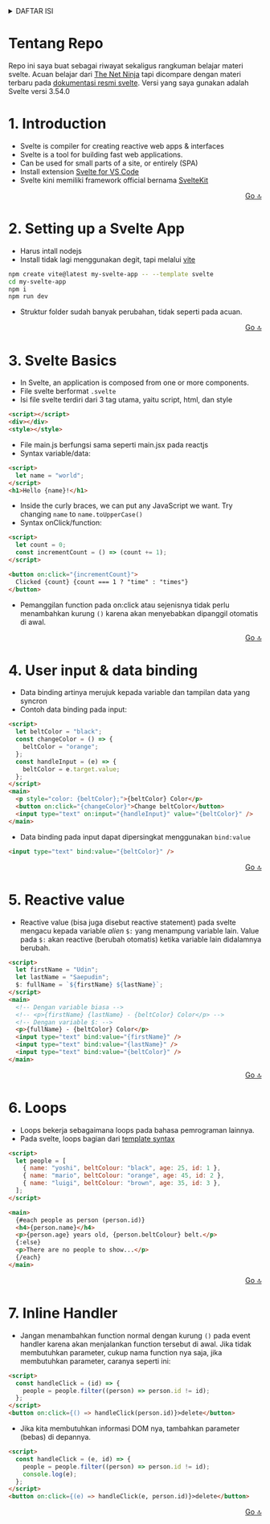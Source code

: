 <details id="top">
  <summary>DAFTAR ISI</summary>
  <ol>
    <li>
        <a href="#1-introduction">Introduction</a>
    </li>
    <li>
        <a href="#2-setting-up-a-svelte-app">Setting up a Svelte App</a>
    </li>
    <li>
        <a href="#3-svelte-basics">Svelte Basics</a>
    </li>
    <li>
        <a href="#4-user-input--data-binding">User input & data binding</a>
    </li>
    <li>
        <a href="#5-reactive-value">Reactive value</a>
    </li>
    <li>
        <a href="#6-loops">Loops</a>
    </li>
    <li>
        <a href="#7-inline-handler">Inline Handler</a>
    </li>
  </ol>
</details>

# Tentang Repo

Repo ini saya buat sebagai riwayat sekaligus rangkuman belajar materi svelte. Acuan belajar dari [The Net Ninja](https://youtube.com/playlist?list=PL4cUxeGkcC9hlbrVO_2QFVqVPhlZmz7tO) tapi dicompare dengan materi terbaru pada [dokumentasi resmi svelte](https://svelte.dev/docs). Versi yang saya gunakan adalah Svelte versi 3.54.0

# 1. Introduction

- Svelte is compiler for creating reactive web apps & interfaces
- Svelte is a tool for building fast web applications.
- Can be used for small parts of a site, or entirely (SPA)
- Install extension [Svelte for VS Code](https://marketplace.visualstudio.com/items?itemName=svelte.svelte-vscode)
- Svelte kini memiliki framework official bernama [SvelteKit](https://kit.svelte.dev/)

<p align="right"><a href="#top">Go 🔝</a></p>

# 2. Setting up a Svelte App

- Harus intall nodejs
- Install tidak lagi menggunakan degit, tapi melalui [vite](https://vitejs.dev/guide/#scaffolding-your-first-vite-project)

```sh
npm create vite@latest my-svelte-app -- --template svelte
cd my-svelte-app
npm i
npm run dev
```

- Struktur folder sudah banyak perubahan, tidak seperti pada acuan.

<p align="right"><a href="#top">Go 🔝</a></p>

# 3. Svelte Basics

- In Svelte, an application is composed from one or more components.
- File svelte berformat `.svelte`
- Isi file svelte terdiri dari 3 tag utama, yaitu script, html, dan style

```html
<script></script>
<div></div>
<style></style>
```

- File main.js berfungsi sama seperti main.jsx pada reactjs
- Syntax variable/data:

```html
<script>
  let name = "world";
</script>
<h1>Hello {name}!</h1>
```

- Inside the curly braces, we can put any JavaScript we want. Try changing `name` to `name.toUpperCase()`
- Syntax onClick/function:

```html
<script>
  let count = 0;
  const incrementCount = () => (count += 1);
</script>

<button on:click="{incrementCount}">
  Clicked {count} {count === 1 ? "time" : "times"}
</button>
```

- Pemanggilan function pada on:click atau sejenisnya tidak perlu menambahkan kurung `()` karena akan menyebabkan dipanggil otomatis di awal.

<p align="right"><a href="#top">Go 🔝</a></p>

# 4. User input & data binding

- Data binding artinya merujuk kepada variable dan tampilan data yang syncron
- Contoh data binding pada input:

```html
<script>
  let beltColor = "black";
  const changeColor = () => {
    beltColor = "orange";
  };
  const handleInput = (e) => {
    beltColor = e.target.value;
  };
</script>
<main>
  <p style="color: {beltColor};">{beltColor} Color</p>
  <button on:click="{changeColor}">Change beltColor</button>
  <input type="text" on:input="{handleInput}" value="{beltColor}" />
</main>
```

- Data binding pada input dapat dipersingkat menggunakan `bind:value`

```html
<input type="text" bind:value="{beltColor}" />
```

<p align="right"><a href="#top">Go 🔝</a></p>

# 5. Reactive value

- Reactive value (bisa juga disebut reactive statement) pada svelte mengacu kepada variable _alien_ `$:` yang menampung variable lain. Value pada `$:` akan reactive (berubah otomatis) ketika variable lain didalamnya berubah.

```html
<script>
  let firstName = "Udin";
  let lastName = "Saepudin";
  $: fullName = `${firstName} ${lastName}`;
</script>
<main>
  <!-- Dengan variable biasa -->
  <!-- <p>{firstName} {lastName} - {beltColor} Color</p> -->
  <!-- Dengan variable $: -->
  <p>{fullName} - {beltColor} Color</p>
  <input type="text" bind:value="{firstName}" />
  <input type="text" bind:value="{lastName}" />
  <input type="text" bind:value="{beltColor}" />
</main>
```

<p align="right"><a href="#top">Go 🔝</a></p>

# 6. Loops

- Loops bekerja sebagaimana loops pada bahasa pemrograman lainnya.
- Pada svelte, loops bagian dari [template syntax](https://svelte.dev/docs#template-syntax)

```html
<script>
  let people = [
    { name: "yoshi", beltColour: "black", age: 25, id: 1 },
    { name: "mario", beltColour: "orange", age: 45, id: 2 },
    { name: "luigi", beltColour: "brown", age: 35, id: 3 },
  ];
</script>

<main>
  {#each people as person (person.id)}
  <h4>{person.name}</h4>
  <p>{person.age} years old, {person.beltColour} belt.</p>
  {:else}
  <p>There are no people to show...</p>
  {/each}
</main>
```

<p align="right"><a href="#top">Go 🔝</a></p>

# 7. Inline Handler

- Jangan menambahkan function normal dengan kurung `()` pada event handler karena akan menjalankan function tersebut di awal. Jika tidak membutuhkan parameter, cukup nama function nya saja, jika membutuhkan parameter, caranya seperti ini:

```html
<script>
  const handleClick = (id) => {
    people = people.filter((person) => person.id != id);
  };
</script>
<button on:click={() => handleClick(person.id)}>delete</button>
```

- Jika kita membutuhkan informasi DOM nya, tambahkan parameter (bebas) di depannya.

```html
<script>
  const handleClick = (e, id) => {
    people = people.filter((person) => person.id != id);
    console.log(e);
  };
</script>
<button on:click={(e) => handleClick(e, person.id)}>delete</button>
```

<p align="right"><a href="#top">Go 🔝</a></p>
